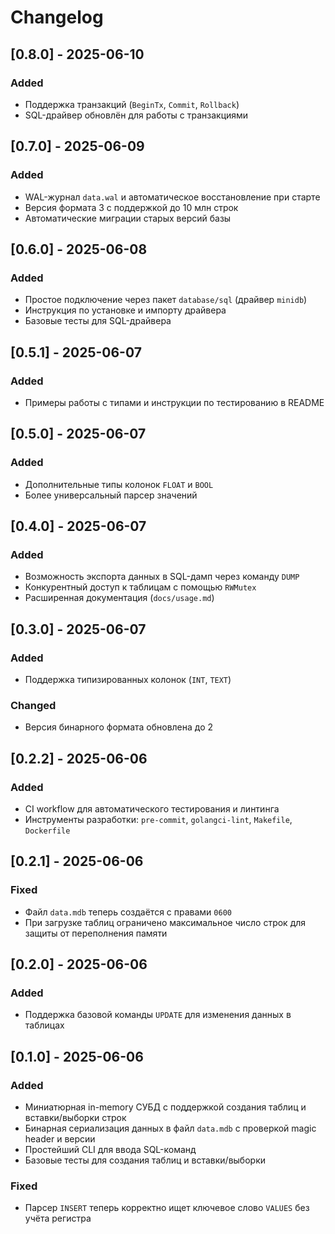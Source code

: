 # Changelog

## [0.8.0] - 2025-06-10
### Added
- Поддержка транзакций (`BeginTx`, `Commit`, `Rollback`)
- SQL-драйвер обновлён для работы с транзакциями

## [0.7.0] - 2025-06-09
### Added
- WAL-журнал `data.wal` и автоматическое восстановление при старте
- Версия формата 3 с поддержкой до 10 млн строк
- Автоматические миграции старых версий базы

## [0.6.0] - 2025-06-08
### Added
- Простое подключение через пакет `database/sql` (драйвер `minidb`)
- Инструкция по установке и импорту драйвера
- Базовые тесты для SQL-драйвера

## [0.5.1] - 2025-06-07
### Added
- Примеры работы с типами и инструкции по тестированию в README

## [0.5.0] - 2025-06-07
### Added
- Дополнительные типы колонок `FLOAT` и `BOOL`
- Более универсальный парсер значений

## [0.4.0] - 2025-06-07
### Added
- Возможность экспорта данных в SQL-дамп через команду `DUMP`
- Конкурентный доступ к таблицам с помощью `RWMutex`
- Расширенная документация (`docs/usage.md`)

## [0.3.0] - 2025-06-07
### Added
- Поддержка типизированных колонок (`INT`, `TEXT`)
### Changed
- Версия бинарного формата обновлена до 2


## [0.2.2] - 2025-06-06
### Added
- CI workflow для автоматического тестирования и линтинга
- Инструменты разработки: `pre-commit`, `golangci-lint`, `Makefile`, `Dockerfile`

## [0.2.1] - 2025-06-06
### Fixed
- Файл `data.mdb` теперь создаётся с правами `0600`
- При загрузке таблиц ограничено максимальное число строк для защиты от переполнения памяти

## [0.2.0] - 2025-06-06
### Added
- Поддержка базовой команды `UPDATE` для изменения данных в таблицах

## [0.1.0] - 2025-06-06
### Added
- Миниатюрная in-memory СУБД с поддержкой создания таблиц и вставки/выборки строк
- Бинарная сериализация данных в файл `data.mdb` с проверкой magic header и версии
- Простейший CLI для ввода SQL-команд
- Базовые тесты для создания таблиц и вставки/выборки

### Fixed
- Парсер `INSERT` теперь корректно ищет ключевое слово `VALUES` без учёта регистра

